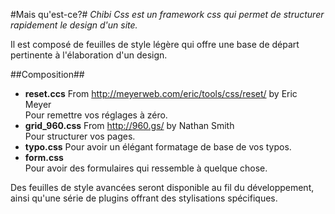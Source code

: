 #Mais qu'est-ce?#
*Chibi Css est un framework css qui permet de structurer rapidement le design d'un site.*

Il est composé de feuilles de style légère qui offre une base de départ pertinente à l'élaboration d'un design.

##Composition##

  - **reset.ccs** From <http://meyerweb.com/eric/tools/css/reset/> by Eric Meyer  
    Pour remettre vos réglages à zéro.
  - **grid_960.css** From <http://960.gs/> by Nathan Smith  
    Pour structurer vos pages.
  - **typo.css**
    Pour avoir un élégant formatage de base de vos typos.
  - **form.css**  
    Pour avoir des formulaires qui ressemble à quelque chose.



Des feuilles de style avancées seront disponible au fil du développement, ainsi qu'une série de plugins offrant des stylisations spécifiques.